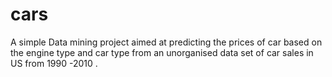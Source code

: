 # cars
A simple Data mining project aimed at predicting the prices of car based on the engine type and car type from an unorganised data set of car sales in US from 1990 -2010 .
